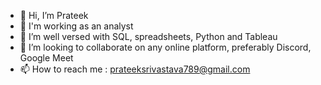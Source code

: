 - 👋 Hi, I’m Prateek
- 👀 I'm working as an analyst
- 🌱 I’m well versed with SQL, spreadsheets, Python and Tableau
- 💞️ I’m looking to collaborate on any online platform, preferably Discord, Google Meet
- 📫 How to reach me : prateeksrivastava789@gmail.com

<!---
prateeksrivastava789/prateeksrivastava789 is a ✨ special ✨ repository because its `README.md` (this file) appears on your GitHub profile.
You can click the Preview link to take a look at your changes.
--->
